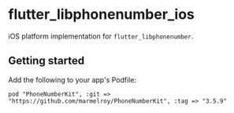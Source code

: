 # flutter_libphonenumber_ios

iOS platform implementation for `flutter_libphonenumber`.

## Getting started
Add the following to your app's Podfile:

```
pod "PhoneNumberKit", :git => "https://github.com/marmelroy/PhoneNumberKit", :tag => "3.5.9"
```